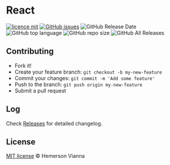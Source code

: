 # React

[![licence mit](https://img.shields.io/badge/license-MIT-blue.svg?style=flat-square)](http://hemersonvianna.mit-license.org/)
[![GitHub issues](https://img.shields.io/github/issues/org-victorinox/knowledge-react.svg)](https://github.com/org-victorinox/knowledge-react/issues)
![GitHub Release Date](https://img.shields.io/github/release-date/org-victorinox/knowledge-react.svg)
![GitHub top language](https://img.shields.io/github/languages/top/org-victorinox/knowledge-react.svg)
![GitHub repo size](https://img.shields.io/github/repo-size/org-victorinox/knowledge-react.svg)
![GitHub All Releases](https://img.shields.io/github/downloads/org-victorinox/knowledge-react/total.svg)

## Contributing

- Fork it!
- Create your feature branch: `git checkout -b my-new-feature`
- Commit your changes: `git commit -m 'Add some feature'`
- Push to the branch: `git push origin my-new-feature`
- Submit a pull request

## Log

Check [Releases](https://github.com/org-victorinox/knowledge-react/releases) for detailed changelog.

## License

[MIT license](http://hemersonvianna.mit-license.org/) © Hemerson Vianna
